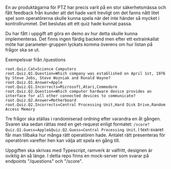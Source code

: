 En av produktägarna för PTZ har precis varit på en stor säkerhetsmässa och fått feedback från kunder att det hade varit trevligt om det fanns nått litet spel som operatörerna skulle kunna spela när det inte händer så mycket i kontrollrummet. Det beslutas att ett quiz hade kunnat passa.

Du har fått i uppgift att göra en demo av hur detta skulle kunna implementeras. Det finns ingen färdig backend men efter ett extrainkallat möte har parameter-gruppen lyckats komma överens om hur listan på frågor ska se ut.

Exempelsvar från /questions

```
root.Quiz.Cat=Science Computers
root.Quiz.Q1.Question=Which company was established on April 1st, 1976 by Steve Jobs, Steve Wozniak and Ronald Wayne?
root.Quiz.Q1.Answer=Apple
root.Quiz.Q1.Incorrects=Microsoft,Atari,Commodore
root.Quiz.Q2.Question=Which computer hardware device provides an interface for all other connected devices to communicate?
root.Quiz.Q2.Answer=Motherboard
root.Quiz.Q2.Incorrects=Central Processing Unit,Hard Disk Drive,Random Access Memory
```

Tre frågor ska ställas i randomiserad ordning efter varandra en åt gången. Svaren ska sedan rättas med en get-request enligt formatet: `/score?Quiz.Q1.Guess=Apple&Quiz.Q2.Guess=Central Processing Unit`. I text-svaret får man tillbaka hur många rätt operatören hade. Antalet rätt presenteras för operatören varefter hen kan välja att spela en gång till.

Uppgiften ska skrivas med Typescript, ramverk är valfritt, designen är oviktig än så länge. I detta repo finns en mock-server som svarar på endpoints "/questions" och "/score".
